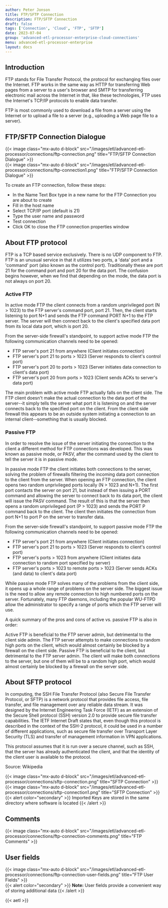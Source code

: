 ```yaml
---
author: Peter Jonson
title: FTP/SFTP Connection
description: FTP/SFTP Connection
draft: false
tags: ['Connection', 'Cloud', 'FTP', 'SFTP']
date: 2023-07-04
group: 'advanced-etl-processor-enterprise-cloud-connections'
menu: advanced-etl-processor-enterprise
layout: docs
---
```


## Introduction

FTP stands for File Transfer Protocol, the protocol for exchanging files over the Internet. FTP works in the same way as HTTP for transferring Web pages from a server to a user's browser and SMTP for transferring electronic mail across the Internet in that, like these technologies, FTP uses the Internet's TCP/IP protocols to enable data transfer.

FTP is most commonly used to download a file from a server using the Internet or to upload a file to a server (e.g., uploading a Web page file to a server).

## FTP/SFTP Connection Dialogue

{{< image class="mx-auto d-block" src="/images/etl/advanced-etl-processor/connections/ftp-connection.png" title="FTP/SFTP Connection Dialogue" >}}
\
{{< image class="mx-auto d-block" src="/images/etl/advanced-etl-processor/connections/ftp-connection1.png" title="FTP/SFTP Connection Dialogue" >}}

To create an FTP connection, follow these steps:

- In the Name Text Box type in a new name for the FTP Connection you are about to create
- Fill in the host name
- Select TCP/IP port (default is 21)
- Type the user name and password
- Test connection
- Click OK to close the FTP connection properties window

## About FTP protocol

FTP is a TCP based service exclusively. There is no UDP component to FTP. FTP is an unusual service in that it utilizes two ports, a 'data' port and a 'command' port (also known as the control port). Traditionally these are port 21 for the command port and port 20 for the data port. The confusion begins however, when we find that depending on the mode, the data port is not always on port 20.

### Active FTP

In active mode FTP the client connects from a random unprivileged port (N > 1023) to the FTP server's command port, port 21. Then, the client starts listening to port N+1 and sends the FTP command PORT N+1 to the FTP server. The server will then connect back to the client's specified data port from its local data port, which is port 20.

From the server-side firewall's standpoint, to support active mode FTP the following communication channels need to be opened:

- FTP server's port 21 from anywhere (Client initiates connection)
- FTP server's port 21 to ports > 1023 (Server responds to client's control port)
- FTP server's port 20 to ports > 1023 (Server initiates data connection to client's data port)
- FTP server's port 20 from ports > 1023 (Client sends ACKs to server's data port)

The main problem with active mode FTP actually falls on the client side. The FTP client doesn't make the actual connection to the data port of the server--it simply tells the server what port it is listening on and the server connects back to the specified port on the client. From the client side firewall this appears to be an outside system initiating a connection to an internal client--something that is usually blocked.

### Passive FTP

In order to resolve the issue of the server initiating the connection to the client a different method for FTP connections was developed. This was known as passive mode, or PASV, after the command used by the client to tell the server it is in passive mode.

In passive mode FTP the client initiates both connections to the server, solving the problem of firewalls filtering the incoming data port connection to the client from the server. When opening an FTP connection, the client opens two random unprivileged ports locally (N > 1023 and N+1). The first port contacts the server on port 21, but instead of then issuing a PORT command and allowing the server to connect back to its data port, the client will issue the PASV command. The result of this is that the server then opens a random unprivileged port (P > 1023) and sends the PORT P command back to the client. The client then initiates the connection from port N+1 to port P on the server to transfer data.

From the server-side firewall's standpoint, to support passive mode FTP the following communication channels need to be opened:

- FTP server's port 21 from anywhere (Client initiates connection)
- FTP server's port 21 to ports > 1023 (Server responds to client's control port)
- FTP server's ports > 1023 from anywhere (Client initiates data connection to random port specified by server)
- FTP server's ports > 1023 to remote ports > 1023 (Server sends ACKs (and data) to client's data port)

While passive mode FTP solves many of the problems from the client side, it opens up a whole range of problems on the server side. The biggest issue is the need to allow any remote connection to high numbered ports on the server. Fortunately, many FTP daemons, including the popular WU-FTPD allow the administrator to specify a range of ports which the FTP server will use.

A quick summary of the pros and cons of active vs. passive FTP is also in order:

Active FTP is beneficial to the FTP server admin, but detrimental to the client side admin. The FTP server attempts to make connections to random high ports on the client, which would almost certainly be blocked by a firewall on the client side. Passive FTP is beneficial to the client, but detrimental to the FTP server admin. The client will make both connections to the server, but one of them will be to a random high port, which would almost certainly be blocked by a firewall on the server side.

## About SFTP protocol

In computing, the SSH File Transfer Protocol (also Secure File Transfer Protocol, or SFTP) is a network protocol that provides file access, file transfer, and file management over any reliable data stream. It was designed by the Internet Engineering Task Force (IETF) as an extension of the Secure Shell protocol (SSH) version 2.0 to provide secure file transfer capabilities. The IETF Internet Draft states that, even though this protocol is described in the context of the SSH-2 protocol, it could be used in a number of different applications, such as secure file transfer over Transport Layer Security (TLS) and transfer of management information in VPN applications.

This protocol assumes that it is run over a secure channel, such as SSH, that the server has already authenticated the client, and that the identity of the client user is available to the protocol.

Source: Wikipedia

{{< image class="mx-auto d-block" src="/images/etl/advanced-etl-processor/connections/sftp-connection.png" title="SFTP Connection" >}}
\
{{< image class="mx-auto d-block" src="/images/etl/advanced-etl-processor/connections/sftp-connection1.png" title="SFTP Connection" >}}
\
{{< alert color="secondary" >}}
Imported Keys are stored in the same directory where software is located
{{< /alert >}}

## Comments

{{< image class="mx-auto d-block"  src="/images/etl/advanced-etl-processor/connections/ftp-connection-comments.png" title="FTP Comments" >}}

## User fields

{{< image class="mx-auto d-block"  src="/images/etl/advanced-etl-processor/connections/ftp-connection-user-fields.png" title="FTP User Fields" >}}
\
{{< alert color="secondary" >}}
**Note:** User fields provide a convenient way of storing additional data
{{< /alert >}}

{{< aetl >}}
